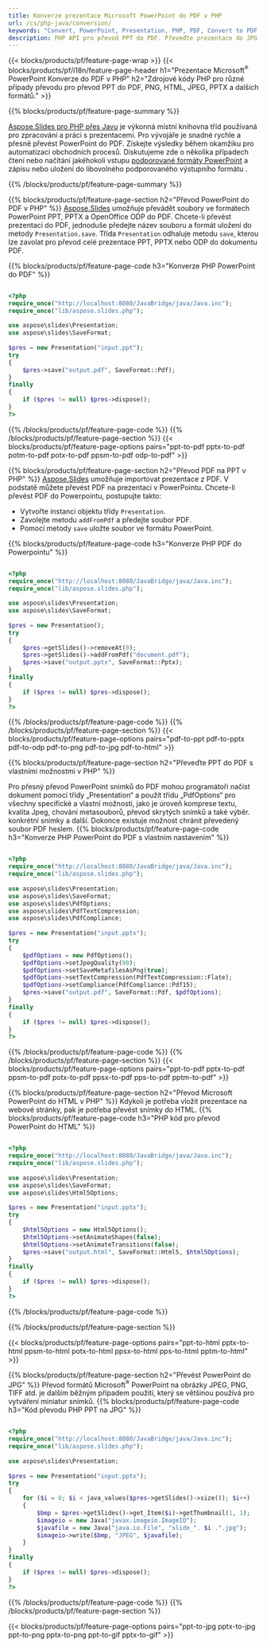 ```yaml
---
title: Konverze prezentace Microsoft PowerPoint do PDF v PHP
url: /cs/php-java/conversion/
keywords: "Convert, PowerPoint, Presentation, PHP, PDF, Convert to PDF, PPT to PDF"
description: PHP API pro převod PPT do PDF. Převeďte prezentace do JPG, PNG a dalších formátů v PHP.
---
```


{{< blocks/products/pf/feature-page-wrap >}}
{{< blocks/products/pf/i18n/feature-page-header h1="Prezentace Microsoft<sup>®</sup> PowerPoint Konverze do PDF v PHP" h2="Zdrojové kódy PHP pro různé případy převodu pro převod PPT do PDF, PNG, HTML, JPEG, PPTX a dalších formátů." >}}

{{% blocks/products/pf/feature-page-summary %}}

[Aspose.Slides pro PHP přes Javu](https://products.aspose.com/slides/cs/php-java/) je výkonná místní knihovna tříd používaná pro zpracování a práci s prezentacemi. Pro vývojáře je snadné rychle a přesně převést PowerPoint do PDF. Získejte výsledky během okamžiku pro automatizaci obchodních procesů. Diskutujeme zde o několika případech čtení nebo načítání jakéhokoli vstupu [podporované formáty PowerPoint](https://docs.aspose.com/slides/php-java/supported-file-formats/) a zápisu nebo uložení do libovolného podporovaného výstupního formátu . 

{{% /blocks/products/pf/feature-page-summary  %}}

{{% blocks/products/pf/feature-page-section  h2="Převod PowerPoint do PDF v PHP" %}}
[Aspose.Slides](https://products.aspose.com/slides/cs/php-java/) umožňuje převádět soubory ve formátech PowerPoint PPT, PPTX a OpenOffice ODP do PDF. Chcete-li převést prezentaci do PDF, jednoduše předejte název souboru a formát uložení do metody `Presentation.save`. Třída `Presentation` odhaluje metodu `save`, kterou lze zavolat pro převod celé prezentace PPT, PPTX nebo ODP do dokumentu PDF.

{{% blocks/products/pf/feature-page-code h3="Konverze PHP PowerPoint do PDF" %}}

```php

<?php
require_once("http://localhost:8080/JavaBridge/java/Java.inc");
require_once("lib/aspose.slides.php");
 
use aspose\slides\Presentation;
use aspose\slides\SaveFormat;
 
$pres = new Presentation("input.ppt");
try
{
    $pres->save("output.pdf", SaveFormat::Pdf); 
}
finally
{
    if ($pres != null) $pres->dispose();
}
?>
```
{{% /blocks/products/pf/feature-page-code  %}}
{{% /blocks/products/pf/feature-page-section %}}
{{< blocks/products/pf/feature-page-options pairs="ppt-to-pdf pptx-to-pdf potm-to-pdf potx-to-pdf ppsm-to-pdf odp-to-pdf" >}}

{{% blocks/products/pf/feature-page-section  h2="Převod PDF na PPT v PHP" %}}
[Aspose.Slides](https://products.aspose.com/slides/cs/php-java/) umožňuje importovat prezentace z PDF. V podstatě můžete převést PDF na prezentaci v PowerPointu. Chcete-li převést PDF do Powerpointu, postupujte takto:
- Vytvořte instanci objektu třídy `Presentation`.
- Zavolejte metodu `addFromPdf` a předejte soubor PDF.
- Pomocí metody `save` uložte soubor ve formátu PowerPoint.

{{% blocks/products/pf/feature-page-code h3="Konverze PHP PDF do Powerpointu" %}}

```php

<?php
require_once("http://localhost:8080/JavaBridge/java/Java.inc");
require_once("lib/aspose.slides.php");
 
use aspose\slides\Presentation;
use aspose\slides\SaveFormat;
 
$pres = new Presentation();
try
{
    $pres->getSlides()->removeAt(0);
    $pres->getSlides()->addFromPdf("document.pdf");
    $pres->save("output.pptx", SaveFormat::Pptx); 
}
finally
{
    if ($pres != null) $pres->dispose();
}
?>
```
{{% /blocks/products/pf/feature-page-code  %}}
{{% /blocks/products/pf/feature-page-section %}}
{{< blocks/products/pf/feature-page-options pairs="pdf-to-ppt pdf-to-pptx pdf-to-odp pdf-to-png pdf-to-jpg pdf-to-html" >}}


{{% blocks/products/pf/feature-page-section  h2="Převeďte PPT do PDF s vlastními možnostmi v PHP" %}}

Pro přesný převod PowerPoint snímků do PDF mohou programátoři načíst dokument pomocí třídy „Presentation“ a použít třídu „PdfOptions“ pro všechny specifické a vlastní možnosti, jako je úroveň komprese textu, kvalita Jpeg, chování metasouborů, převod skrytých snímků a také výběr. konkrétní snímky a další. Dokonce existuje možnost chránit převedený soubor PDF heslem.
{{% blocks/products/pf/feature-page-code h3="Konverze PHP PowerPoint do PDF s vlastním nastavením" %}}

```php

<?php
require_once("http://localhost:8080/JavaBridge/java/Java.inc");
require_once("lib/aspose.slides.php");
 
use aspose\slides\Presentation;
use aspose\slides\SaveFormat;
use aspose\slides\PdfOptions;
use aspose\slides\PdfTextCompression;
use aspose\slides\PdfCompliance;
 
$pres = new Presentation("input.pptx");
try
{
    $pdfOptions = new PdfOptions();
    $pdfOptions->setJpegQuality(90);
    $pdfOptions->setSaveMetafilesAsPng(true);
    $pdfOptions->setTextCompression(PdfTextCompression::Flate);
    $pdfOptions->setCompliance(PdfCompliance::Pdf15);
    $pres->save("output.pdf", SaveFormat::Pdf, $pdfOptions);
}
finally
{
    if ($pres != null) $pres->dispose();
}
?>
```
{{% /blocks/products/pf/feature-page-code  %}}
{{% /blocks/products/pf/feature-page-section %}}
{{< blocks/products/pf/feature-page-options pairs="ppt-to-pdf pptx-to-pdf ppsm-to-pdf potx-to-pdf ppsx-to-pdf pps-to-pdf pptm-to-pdf" >}}


{{% blocks/products/pf/feature-page-section  h2="Převod Microsoft PowerPoint do HTML v PHP" %}}
Kdykoli je potřeba vložit prezentace na webové stránky, pak je potřeba převést snímky do HTML. 
{{% blocks/products/pf/feature-page-code h3="PHP kód pro převod PowerPoint do HTML" %}}

```php

<?php
require_once("http://localhost:8080/JavaBridge/java/Java.inc");
require_once("lib/aspose.slides.php");
 
use aspose\slides\Presentation;
use aspose\slides\SaveFormat;
use aspose\slides\Html5Options;
 
$pres = new Presentation("input.pptx");
try
{
    $html5Options = new Html5Options();
    $html5Options->setAnimateShapes(false);
    $html5Options->setAnimateTransitions(false);
    $pres->save("output.html", SaveFormat::Html5, $html5Options);
}
finally
{
    if ($pres != null) $pres->dispose();
}
?>
```
{{% /blocks/products/pf/feature-page-code %}}

{{% /blocks/products/pf/feature-page-section %}}

{{< blocks/products/pf/feature-page-options pairs="ppt-to-html pptx-to-html ppsm-to-html potx-to-html ppsx-to-html pps-to-html pptm-to-html" >}}

{{% blocks/products/pf/feature-page-section  h2="Převést PowerPoint do JPG" %}}
Převod formátů Microsoft<sup>®</sup> PowerPoint na obrázky JPEG, PNG, TIFF atd. je dalším běžným případem použití, který se většinou používá pro vytváření miniatur snímků. 
{{% blocks/products/pf/feature-page-code h3="Kód převodu PHP PPT na JPG" %}}
```php

<?php
require_once("http://localhost:8080/JavaBridge/java/Java.inc");
require_once("lib/aspose.slides.php");
 
use aspose\slides\Presentation;
 
$pres = new Presentation("input.pptx");
try
{
    for ($i = 0; $i < java_values($pres->getSlides()->size()); $i++)
    {
        $bmp = $pres->getSlides()->get_Item($i)->getThumbnail(1, 1);
        $imageio = new Java("javax.imageio.ImageIO");
        $javafile = new Java("java.io.File", "slide_". $i .".jpg");
        $imageio->write($bmp, "JPEG", $javafile);
    }
}
finally
{
    if ($pres != null) $pres->dispose();
}
?>  
```
{{% /blocks/products/pf/feature-page-code %}}
{{% /blocks/products/pf/feature-page-section %}}

{{< blocks/products/pf/feature-page-options pairs="ppt-to-jpg pptx-to-jpg ppt-to-png pptx-to-png ppt-to-gif pptx-to-gif" >}}